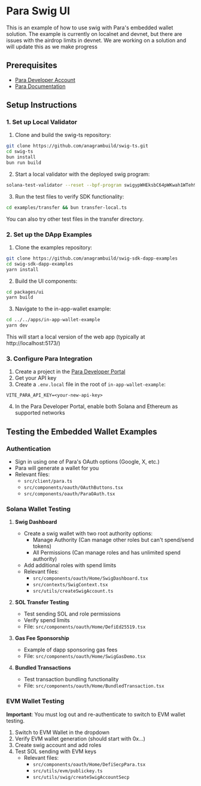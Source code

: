 # Para Swig UI

This is an example of how to use swig with Para's embedded wallet solution. The example is currently on localnet and devnet, but there are issues with the airdrop limits in devnet. We are working on a solution and will update this as we make progress

## Prerequisites

- [Para Developer Account](https://developer.getpara.com/)
- [Para Documentation](https://docs.getpara.com/)

## Setup Instructions

### 1. Set up Local Validator

1. Clone and build the swig-ts repository:

```bash
git clone https://github.com/anagrambuild/swig-ts.git
cd swig-ts
bun install
bun run build
```

2. Start a local validator with the deployed swig program:

```bash
solana-test-validator --reset --bpf-program swigypWHEksbC64pWKwah1WTeh9JXwx8H1rJHLdbQMB swig.so
```

3. Run the test files to verify SDK functionality:

```bash
cd examples/transfer && bun transfer-local.ts
```

You can also try other test files in the transfer directory.

### 2. Set up the DApp Examples

1. Clone the examples repository:

```bash
git clone https://github.com/anagrambuild/swig-sdk-dapp-examples
cd swig-sdk-dapp-examples
yarn install
```

2. Build the UI components:

```bash
cd packages/ui
yarn build
```

3. Navigate to the in-app-wallet example:

```bash
cd ../../apps/in-app-wallet-example
yarn dev
```

This will start a local version of the web app (typically at http://localhost:5173/)

### 3. Configure Para Integration

1. Create a project in the [Para Developer Portal](https://developer.getpara.com/)
2. Get your API key
3. Create a `.env.local` file in the root of `in-app-wallet-example`:

```
VITE_PARA_API_KEY=<your-new-api-key>
```

4. In the Para Developer Portal, enable both Solana and Ethereum as supported networks

## Testing the Embedded Wallet Examples

### Authentication

- Sign in using one of Para's OAuth options (Google, X, etc.)
- Para will generate a wallet for you
- Relevant files:
  - `src/client/para.ts`
  - `src/components/oauth/OAuthButtons.tsx`
  - `src/components/oauth/ParaOAuth.tsx`

### Solana Wallet Testing

1. **Swig Dashboard**

   - Create a swig wallet with two root authority options:
     - Manage Authority (Can manage other roles but can't spend/send tokens)
     - All Permissions (Can manage roles and has unlimited spend authority)
   - Add additional roles with spend limits
   - Relevant files:
     - `src/components/oauth/Home/SwigDashboard.tsx`
     - `src/contexts/SwigContext.tsx`
     - `src/utils/createSwigAccount.ts`

2. **SOL Transfer Testing**

   - Test sending SOL and role permissions
   - Verify spend limits
   - File: `src/components/oauth/Home/DefiEd25519.tsx`

3. **Gas Fee Sponsorship**

   - Example of dapp sponsoring gas fees
   - File: `src/components/oauth/Home/SwigGasDemo.tsx`

4. **Bundled Transactions**
   - Test transaction bundling functionality
   - File: `src/components/oauth/Home/BundledTransaction.tsx`

### EVM Wallet Testing

**Important**: You must log out and re-authenticate to switch to EVM wallet testing.

1. Switch to EVM Wallet in the dropdown
2. Verify EVM wallet generation (should start with 0x...)
3. Create swig account and add roles
4. Test SOL sending with EVM keys
   - Relevant files:
     - `src/components/oauth/Home/DefiSecpPara.tsx`
     - `src/utils/evm/publickey.ts`
     - `src/utils/swig/createSwigAccountSecp`
